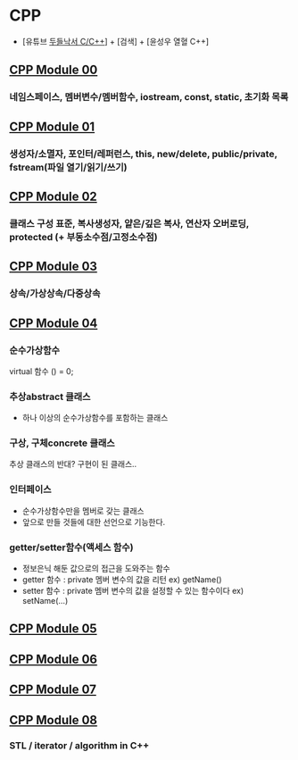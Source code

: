 # CPP
- [유튜브 [두들낙서 C/C++](https://www.youtube.com/watch?v=nYh7pEX9lAE&list=PLlJhQXcLQBJqywc5dweQ75GBRubzPxhAk&index=54)] + [검색] + [윤성우 열혈 C++]

## [CPP Module 00](cpp00.md)
### 네임스페이스, 멤버변수/멤버함수, iostream, const, static, 초기화 목록

## [CPP Module 01](cpp01.md)
### 생성자/소멸자, 포인터/레퍼런스, this, new/delete, public/private, fstream(파일 열기/읽기/쓰기)

## [CPP Module 02](cpp02.md)
### 클래스 구성 표준, 복사생성자, 얕은/깊은 복사, 연산자 오버로딩, protected (+ 부동소수점/고정소수점)

## [CPP Module 03](cpp03.md)
### 상속/가상상속/다중상속

## [CPP Module 04](cpp04.md)

### 순수가상함수
virtual 함수 () = 0;

### 추상abstract 클래스
- 하나 이상의 순수가상함수를 포함하는 클래스

### 구상, 구체concrete 클래스
추상 클래스의 반대? 구현이 된 클래스..

### 인터페이스
- 순수가상함수만을 멤버로 갖는 클래스
- 앞으로 만들 것들에 대한 선언으로 기능한다.

### getter/setter함수(액세스 함수)

- 정보은닉 해둔 값으로의 접근을 도와주는 함수
- getter 함수 : private 멤버 변수의 값을 리턴 ex) getName()
- setter 함수 : private 멤버 변수의 값을 설정할 수 있는 함수이다 ex) setName(…)

## [CPP Module 05](cpp05.md)
## [CPP Module 06](cpp06.md)
## [CPP Module 07](cpp07.md)

## [CPP Module 08](cpp08.md)
### STL / iterator / algorithm in C++
